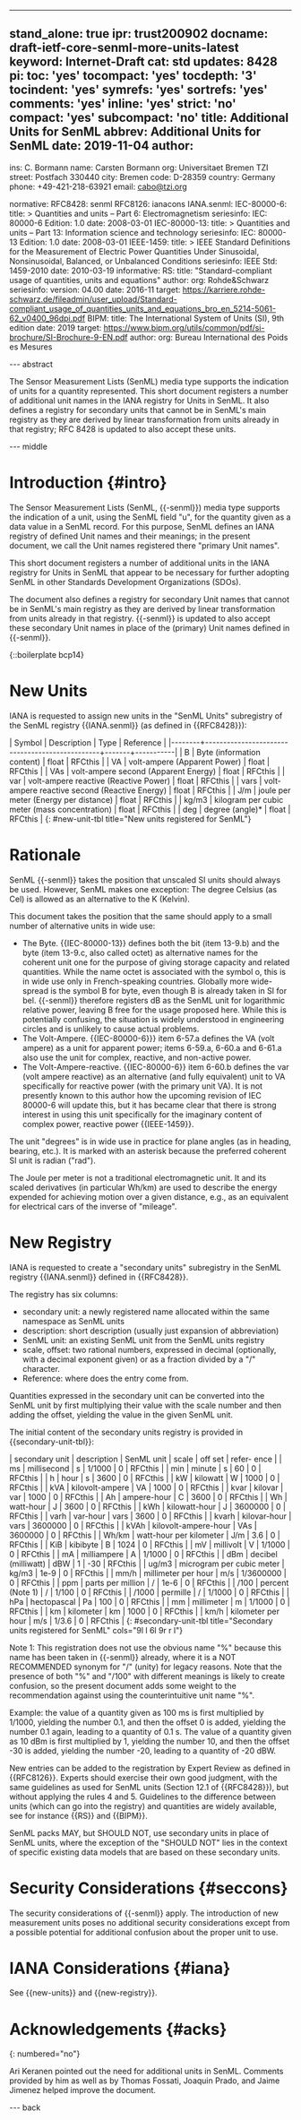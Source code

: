 ---
stand_alone: true
ipr: trust200902
docname: draft-ietf-core-senml-more-units-latest
keyword: Internet-Draft
cat: std
updates: 8428
pi:
  toc: 'yes'
  tocompact: 'yes'
  tocdepth: '3'
  tocindent: 'yes'
  symrefs: 'yes'
  sortrefs: 'yes'
  comments: 'yes'
  inline: 'yes'
  strict: 'no'
  compact: 'yes'
  subcompact: 'no'
title: Additional Units for SenML
abbrev: Additional Units for SenML
date: 2019-11-04
author:
-
  ins: C. Bormann
  name: Carsten Bormann
  org: Universitaet Bremen TZI
  street: Postfach 330440
  city: Bremen
  code: D-28359
  country: Germany
  phone: +49-421-218-63921
  email: cabo@tzi.org

normative:
  RFC8428: senml
  RFC8126: ianacons
  IANA.senml:
  IEC-80000-6:
    title: >
      Quantities and units –
      Part 6: Electromagnetism
    seriesinfo:
      IEC: 80000-6
      Edition: 1.0
    date: 2008-03-01
  IEC-80000-13:
    title: >
      Quantities and units –
      Part 13: Information science and technology
    seriesinfo:
      IEC: 80000-13
      Edition: 1.0
    date: 2008-03-01
  IEEE-1459:
    title: >
      IEEE Standard Definitions for the Measurement of Electric Power
      Quantities Under Sinusoidal, Nonsinusoidal, Balanced, or
      Unbalanced Conditions
    seriesinfo:
      IEEE Std: 1459-2010
    date: 2010-03-19
informative:
  RS:
    title: "Standard-compliant usage of quantities, units and equations"
    author:
      org: Rohde&Schwarz
    seriesinfo:
      version: 04.00
    date: 2016-11
    target:  https://karriere.rohde-schwarz.de/fileadmin/user_upload/Standard-compliant_usage_of_quantities_units_and_equations_bro_en_5214-5061-62_v0400_96dpi.pdf
  BIPM:
    title: The International System of Units (SI), 9th edition
    date: 2019
    target: https://www.bipm.org/utils/common/pdf/si-brochure/SI-Brochure-9-EN.pdf
    author:
      org: Bureau International des Poids es Mesures



--- abstract

The Sensor Measurement Lists (SenML) media type supports the
indication of units for a quantity represented.
This short document registers a number of additional unit names in the
IANA registry for Units in SenML.
It also defines a registry for secondary units that cannot be in SenML's
main registry as they are derived by linear transformation from units
already in that registry; RFC 8428 is updated to also accept these units.

--- middle


# Introduction {#intro}


The Sensor Measurement Lists (SenML, {{-senml}}) media type supports the
indication of a unit, using the SenML field "u", for the quantity
given as a data value in a SenML record.   For this purpose, SenML
defines an IANA registry of defined Unit names and their meanings; in
the present document, we call the Unit names registered there "primary
Unit names".

This short document registers a number of additional units in the IANA
registry for Units in SenML that appear to be
necessary for further adopting SenML in other Standards Development
Organizations (SDOs).

The document also defines a registry for secondary Unit names that
cannot be in SenML's main registry as they are derived by linear
transformation from units already in that registry.  {{-senml}} is
updated to also accept these secondary Unit names in place of the
(primary) Unit names defined in {{-senml}}.

{::boilerplate bcp14}

# New Units

IANA is requested to assign new units in the "SenML Units"
subregistry of the SenML registry {{IANA.senml}} (as defined in {{RFC8428}}):

| Symbol | Description                                    | Type  | Reference |
|--------+------------------------------------------------+-------+-----------|
| B      | Byte (information content)                     | float | RFCthis   |
| VA     | volt-ampere (Apparent Power)                   | float | RFCthis   |
| VAs    | volt-ampere second (Apparent Energy)           | float | RFCthis   |
| var    | volt-ampere reactive (Reactive Power)          | float | RFCthis   |
| vars   | volt-ampere reactive second (Reactive Energy)  | float | RFCthis   |
| J/m    | joule per meter (Energy per distance)          | float | RFCthis   |
| kg/m3  | kilogram per cubic meter (mass concentration)  | float | RFCthis   |
| deg    | degree (angle)*                                | float | RFCthis   |
{: #new-unit-tbl title="New units registered for SenML"}

# Rationale

SenML {{-senml}} takes the position that unscaled SI units should
always be used.  However, SenML makes one exception: The degree
Celsius (as Cel) is allowed as an alternative to the K (Kelvin).

This document takes the position that the same should apply to
a small number of alternative units in wide use:

* The Byte.  {{IEC-80000-13}} defines both the bit (item 13-9.b) and
  the byte (item 13-9.c, also
  called octet) as alternative names for the coherent unit one for the
  purpose of giving storage capacity and related quantities.  While
  the name octet is associated with the symbol o, this is in wide use
  only in French-speaking countries.  Globally more wide-spread is the
  symbol B for byte, even though B is already taken in SI for bel.
  {{-senml}} therefore registers dB as the SenML unit for logarithmic relative
  power, leaving B free for the usage proposed here.  While this is
  potentially confusing, the situation is widely understood in
  engineering circles and is unlikely to cause actual problems.
* The Volt-Ampere. {{IEC-80000-6}}} item 6-57.a defines the VA (volt
  ampere) as a unit for apparent power; items 6-59.a, 6-60.a and
  6-61.a also use the unit for complex, reactive, and non-active
  power.
* The Volt-Ampere-reactive.  {{IEC-80000-6}} item 6-60.b defines the
  var (volt ampere reactive) as an alternative (and fully equivalent)
  unit to VA specifically for reactive power (with the primary unit
  VA).  It is not presently known to this author how the upcoming
  revision of IEC 80000-6 will update this, but it has became clear
  that there is strong interest in using this unit
  specifically for the imaginary content of complex power, reactive
  power {{IEEE-1459}}.

The unit "degrees" is in wide use in practice for plane angles (as
in heading, bearing, etc.).  It is marked with an asterisk because the
preferred coherent SI unit is radian ("rad").

The Joule per meter is not a traditional electromagnetic unit.  It and
its scaled derivatives (in particular Wh/km) are used to describe the
energy expended for achieving motion over a given distance, e.g., as an
equivalent for electrical cars of the inverse of "mileage".


# New Registry

IANA is requested to create a "secondary units"
subregistry in the SenML registry {{IANA.senml}} defined in
{{RFC8428}}.

The registry has six columns:

* secondary unit: a newly registered name allocated within the same
  namespace as SenML units
* description: short description (usually just expansion of abbreviation)
* SenML unit: an existing SenML unit from the SenML units registry
* scale, offset: two rational numbers, expressed in decimal
  (optionally, with a decimal exponent given) or as a
  fraction divided by a "/" character.
* Reference: where does the entry come from.

Quantities expressed in the secondary unit can be converted into the
SenML unit by first multiplying their value with the scale number and
then adding the offset, yielding the value in the given SenML unit.

The initial content of the secondary units registry is provided in {{secondary-unit-tbl}}:

| secondary unit | description                | SenML unit |     scale | off set | refer- ence |
| ms             | millisecond                | s          |    1/1000 |       0 | RFCthis     |
| min            | minute                     | s          |        60 |       0 | RFCthis     |
| h              | hour                       | s          |      3600 |       0 | RFCthis     |
| kW             | kilowatt                   | W          |      1000 |       0 | RFCthis     |
| kVA            | kilovolt-ampere            | VA         |      1000 |       0 | RFCthis     |
| kvar           | kilovar                    | var        |      1000 |       0 | RFCthis     |
| Ah             | ampere-hour                | C          |      3600 |       0 | RFCthis     |
| Wh             | watt-hour                  | J          |      3600 |       0 | RFCthis     |
| kWh            | kilowatt-hour              | J          |   3600000 |       0 | RFCthis     |
| varh           | var-hour                   | vars       |      3600 |       0 | RFCthis     |
| kvarh          | kilovar-hour               | vars       |   3600000 |       0 | RFCthis     |
| kVAh           | kilovolt-ampere-hour       | VAs        |   3600000 |       0 | RFCthis     |
| Wh/km          | watt-hour per kilometer    | J/m        |       3.6 |       0 | RFCthis     |
| KiB            | kibibyte                   | B          |      1024 |       0 | RFCthis     |
| mV             | millivolt                  | V          |    1/1000 |       0 | RFCthis     |
| mA             | milliampere                | A          |    1/1000 |       0 | RFCthis     |
| dBm            | decibel (milliwatt)        | dBW        |         1 |     -30 | RFCthis     |
| ug/m3          | microgram per cubic meter  | kg/m3      |      1e-9 |       0 | RFCthis     |
| mm/h           | millimeter per hour        | m/s        | 1/3600000 |       0 | RFCthis     |
| ppm            | parts per million          | /          |      1e-6 |       0 | RFCthis     |
| /100           | percent (Note 1)           | /          |     1/100 |       0 | RFCthis     |
| /1000          | permille                   | /          |    1/1000 |       0 | RFCthis     |
| hPa            | hectopascal                | Pa         |       100 |       0 | RFCthis     |
| mm             | millimeter                 | m          |    1/1000 |       0 | RFCthis     |
| km             | kilometer                  | km         |      1000 |       0 | RFCthis     |
| km/h           | kilometer per hour         | m/s        |     1/3.6 |       0 | RFCthis     |
{: #secondary-unit-tbl title="Secondary units registered for SenML"
cols="9l l 6l 9r r l"}

Note 1: This registration does not use the obvious name "%" because
this name has been taken in {{-senml}} already, where it is a NOT
RECOMMENDED synonym for "/" (unity) for legacy reasons.  Note that the
presence of both "%" and "/100" with different meanings is likely to
create confusion, so the present document adds some weight to the
recommendation against using the counterintuitive unit name "%".

Example: the value of a quantity given as 100 ms is first multiplied
by 1/1000, yielding the number 0.1, and then the offset 0 is added,
yielding the number 0.1 again, leading to a quantity of 0.1 s.
The value of a quantity given as 10 dBm is first multiplied by 1,
yielding the number 10, and then the offset -30 is added, yielding the
number -20, leading to a quantity of -20 dBW.

New entries can be added to the registration by Expert Review as
defined in {{RFC8126}}.  Experts should exercise their own good
judgment, with the same guidelines as used for SenML units (Section
12.1 of {{RFC8428}}), but without applying the rules 4 and 5.
Guidelines to the difference between units (which can go into the
registry) and quantities are widely available, see for instance {{RS}}
and {{BIPM}}.

<!-- benefits of using the first one: can compare right away, no -->
<!-- normalization step; but normalization is not that hard either -->
SenML packs MAY, but SHOULD NOT, use secondary units in place of SenML
units, where the exception of the "SHOULD NOT" lies in the context of
specific existing data models that are based on these secondary units.

# Security Considerations {#seccons}

The security considerations of {{-senml}} apply.
The introduction of new measurement units poses no additional security
considerations except from a possible potential for additional
confusion about the proper unit to use.

# IANA Considerations {#iana}

See {{new-units}} and {{new-registry}}.

# Acknowledgements {#acks}
{: numbered="no"}

Ari Keranen pointed out the need for additional units in SenML.
Comments provided by him as well as by Thomas Fossati, Joaquin Prado,
and Jaime Jimenez helped improve the document.

--- back
